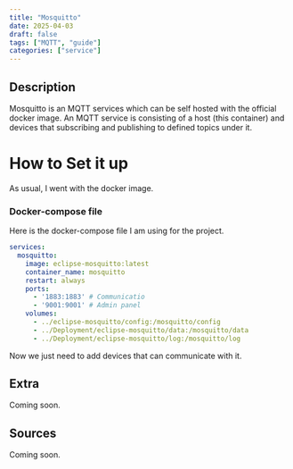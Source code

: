```yaml
---
title: "Mosquitto"
date: 2025-04-03
draft: false
tags: ["MQTT", "guide"]
categories: ["service"]
---
```

## Description

Mosquitto is an MQTT services which can be self hosted with the official docker image. An MQTT service is consisting of a host (this container) and devices that subscribing and publishing to defined topics under it.

# How to Set it up

As usual, I went with the docker image.

### Docker-compose file

Here is the docker-compose file I am using for the project.
``` yaml
services:
  mosquitto:
    image: eclipse-mosquitto:latest
    container_name: mosquitto
    restart: always
    ports:
      - '1883:1883' # Communicatio
      - '9001:9001' # Admin panel
    volumes:
      - ../eclipse-mosquitto/config:/mosquitto/config
      - ../Deployment/eclipse-mosquitto/data:/mosquitto/data
      - ../Deployment/eclipse-mosquitto/log:/mosquitto/log
```

Now we just need to add devices that can communicate with it.
## Extra

Coming soon.

## Sources

Coming soon.